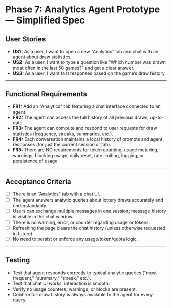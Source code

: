 
# Phase 7: Analytics Agent Prototype — Simplified Spec

## User Stories

- **US1:** As a user, I want to open a new “Analytics” tab and chat with an agent about draw statistics.
- **US2:** As a user, I want to type a question like “Which number was drawn most often in the last 50 games?” and get a clear answer.
- **US3:** As a user, I want fast responses based on the game’s draw history.

---

## Functional Requirements

- **FR1:** Add an “Analytics” tab featuring a chat interface connected to an agent.
- **FR2:** The agent can access the full history of all previous draws, up-to-date.
- **FR3:** The agent can compute and respond to user requests for draw statistics (frequency, streaks, summaries, etc.).
- **FR4:** Each conversation maintains a local history of prompts and agent responses (for just the current session or tab).
- **FR5:** There are NO requirements for token counting, usage metering, warnings, blocking usage, daily reset, rate limiting, logging, or persistence of usage.

---

## Acceptance Criteria

- [ ] There is an “Analytics” tab with a chat UI.
- [ ] The agent answers analytic queries about lottery draws accurately and understandably.
- [ ] Users can exchange multiple messages in one session; message history is visible in the chat window.
- [ ] There is no warning, error, or counter regarding usage or tokens.
- [ ] Refreshing the page clears the chat history (unless otherwise requested in future).
- [ ] No need to persist or enforce any usage/token/quota logic.

---

## Testing

- Test that agent responds correctly to typical analytic queries (“most frequent,” “summary,” “streak,” etc.).
- Test that chat UI works, interaction is smooth.
- Verify no usage counters, warnings, or blocks are present.
- Confirm full draw history is always available to the agent for every query.

